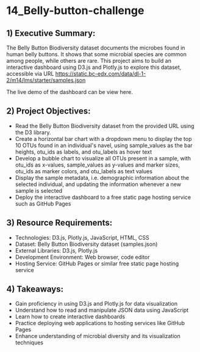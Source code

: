 # 14_Belly-button-challenge

## 1) Executive Summary:
The Belly Button Biodiversity dataset documents the microbes found in human belly buttons. It shows that some microbial species are common among people, while others are rare.
This project aims to build an interactive dashboard using D3.js and Plotly.js to explore this dataset, accessible via URL https://static.bc-edx.com/data/dl-1-2/m14/lms/starter/samples.json

The live demo of the dashboard can be view here.

## 2) Project Objectives:
- Read the Belly Button Biodiversity dataset from the provided URL using the D3 library.
- Create a horizontal bar chart with a dropdown menu to display the top 10 OTUs found in an individual's navel, using sample_values as the bar heights, otu_ids as labels, and otu_labels as hover text
- Develop a bubble chart to visualize all OTUs present in a sample, with otu_ids as x-values, sample_values as y-values and marker sizes, otu_ids as marker colors, and otu_labels as text values
- Display the sample metadata, i.e. demographic information about the selected individual, and updating the information whenever a new sample is selected
- Deploy the interactive dashboard to a free static page hosting service such as GitHub Pages

## 3) Resource Requirements:
- Technologies: D3.js, Plotly.js, JavaScript, HTML, CSS
- Dataset: Belly Button Biodiversity dataset (samples.json)
- External Libraries: D3.js, Plotly.js
- Development Environment: Web browser, code editor
- Hosting Service: GitHub Pages or similar free static page hosting service

## 4) Takeaways:
- Gain proficiency in using D3.js and Plotly.js for data visualization
- Understand how to read and manipulate JSON data using JavaScript
- Learn how to create interactive dashboards
- Practice deploying web applications to hosting services like GitHub Pages
- Enhance understanding of microbial diversity and its visualization techniques